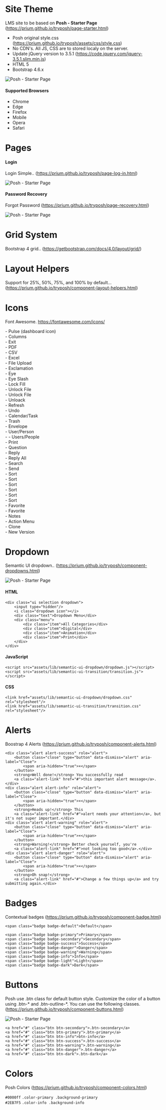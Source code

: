 # Site Theme

LMS site to be based on **Posh - Starter Page** (https://prium.github.io/tryposh/page-starter.html)
- Posh original style.css (https://prium.github.io/tryposh/assets/css/style.css)
- No CDN's. All JS, CSS are to stored localy on the server.
- Update jQuery version to 3.5.1 (https://code.jquery.com/jquery-3.5.1.slim.min.js)
- HTML 5
- Bootstrap 4.6.x

![Posh - Starter Page](./_images/starter_page.png)

#### Supported Browsers

- Chrome
- Edge
- Firefox
- Mobile
- Opera
- Safari

# Pages

#### Login

Login Simple.. (https://prium.github.io/tryposh/page-log-in.html)

![Posh - Starter Page](./_images/login-simple-page.png)

#### Password Recovery

Forgot Password (https://prium.github.io/tryposh/page-recovery.html)

![Posh - Starter Page](./_images/password-recovery-page.png)

# Grid System

Bootstrap 4 grid.. (https://getbootstrap.com/docs/4.0/layout/grid/)

# Layout Helpers

Support for 25%, 50%, 75%, and 100% by default... (https://prium.github.io/tryposh/component-layout-helpers.html)

# Icons

Font Awesome. https://fontawesome.com/icons/

<i class="fa-light fa-wave-pulse"></i> - Pulse (dashboard icon)<br>
<i class="fa-light fa-columns"></i> - Columns<br>
<i class="fa-light fa-circle-xmark"></i> - Exit<br>
<i class="fa-light fa-file-pdf"></i> - PDF<br>
<i class="fa-light fa-file-csv"></i> - CSV<br>
<i class="fa-light fa-file-spreadsheet"></i> - Excel<br>
<i class="fa-light fa-cloud-arrow-up"></i> - File Upload<br>
<i class="fa-light fa-exclamation-circle"></i> - Exclamation<br>
<i class="fa-light fa-eye"></i> - Eye<br>
<i class="fa-light fa-eye-slash"></i> - Eye Slash<br>
<i class="fa-solid fa-lock"></i> - Lock Fill<br>
<i class="fa-light fa-unlock"></i> - Unlock File<br>
<i class="fa-solid fa-unlock"></i> - Unlock File<br>
<i class="fa-solid fa-lock-open"></i> - Unloack<br>
<i class="fa-light fa-sync"></i>- Refresh<br>
<i class="fa-light fa-arrow-rotate-left"></i> - Undo<br>
<i class="fa-light fa-calendar-clock"></i> - Calendar/Task<br>
<i class="fa-light fa-trash"></i> - Trash<br>
<i class="fa-light fa-envelope"></i> - Envelope<br>
<i class="fa-light fa-user"></i> - User/Person<br>
<i class="fa-light fa-users"></i> - - Users/People<br>
<i class="fa-light fa-print"></i> - Print<br>
<i class="fa-light fa-question-circle"></i> - Question<br>
<i class="fa-light fa-reply"></i> - Reply<br>
<i class="fa-light fa-reply-all"></i> - Reply All<br>
<i class="fa-light fa-search"></i> - Search<br>
<i class="fa-light fa-send"></i> - Send<br>
<i class="fa-light fa-sort-alpha-down"></i> - Sort<br>
<i class="fa-light fa-sort-alpha-up"></i> - Sort<br>
<i class="fa-light fa-sort-down"></i> - Sort<br>
<i class="fa-light fa-sort-up"></i> - Sort<br>
<i class="fa-light fa-sort-numeric-down"></i> - Sort<br>
<i class="fa-light fa-sort-numeric-up"></i> - Sort<br>
<i class="fa-solid fa-star"></i> - Favorite<br>
<i class="fa-light fa-star"></i> - Favorite<br>
<i class="fa-light fa-notes"></i> - Notes<br>
<i class="fa-light fa-ellipsis-stroke"></i> - Action Menu<br>
<i class="fa-light fa-files"></i> - Clone<br>
<i class="fa-light fa-file-circle-plus"></i> - New Version<br>

# Dropdown

Semantic UI dropdown.. (https://prium.github.io/tryposh/component-dropdowns.html)

![Posh - Starter Page](./_images/dropdown.png)

#### HTML
```
<div class="ui selection dropdown">
	<input type="hidden"/>
	<i class="dropdown icon"></i>
	<div class="text">Dropdown Menu</div>
	<div class="menu">
		<div class="item">All Categories</div>
		<div class="item">Digital</div>
		<div class="item">Animation</div>
		<div class="item">Print</div>
	</div>
</div>
```

#### JavaScript
```
<script src="assets/lib/semantic-ui-dropdown/dropdown.js"></script>
<script src="assets/lib/semantic-ui-transition/transition.js"></script>
```

#### CSS
```
<link href="assets/lib/semantic-ui-dropdown/dropdown.css" rel="stylesheet"/>
<link href="assets/lib/semantic-ui-transition/transition.css" rel="stylesheet"/>
```

# Alerts

Boostrap 4 Alerts (https://prium.github.io/tryposh/component-alerts.html)
```
<div class="alert alert-success" role="alert">
	<button class="close" type="button" data-dismiss="alert" aria-label="Close">
		<span aria-hidden="true">×</span>
	</button>
	<strong>Well done!</strong> You successfully read 
	<a class="alert-link" href="#">this important alert message</a>.</div>
<div class="alert alert-info" role="alert">
	<button class="close" type="button" data-dismiss="alert" aria-label="Close">
		<span aria-hidden="true">×</span>
	</button>
	<strong>Heads up!</strong> This 
	<a class="alert-link" href="#">alert needs your attention</a>, but it's not super important.</div>
<div class="alert alert-warning" role="alert">
	<button class="close" type="button" data-dismiss="alert" aria-label="Close">
		<span aria-hidden="true">×</span>
	</button>
	<strong>Warning!</strong> Better check yourself, you're 
	<a class="alert-link" href="#">not looking too good</a>.</div>
<div class="alert alert-danger" role="alert">
	<button class="close" type="button" data-dismiss="alert" aria-label="Close">
		<span aria-hidden="true">×</span>
	</button>
	<strong>Oh snap!</strong>
	<a class="alert-link" href="#">Change a few things up</a> and try submitting again.</div>
```

# Badges

Contextual badges (https://prium.github.io/tryposh/component-badge.html)

```
<span class="badge badge-default">Default</span>

```
```
<span class="badge badge-primary">Primary</span>
<span class="badge badge-secondary">Secondary</span>
<span class="badge badge-success">Success</span>
<span class="badge badge-danger">Danger</span>
<span class="badge badge-warning">Warning</span>
<span class="badge badge-info">Info</span>
<span class="badge badge-light">Light</span>
<span class="badge badge-dark">Dark</span>
```

# Buttons

Posh use .btn class for default button style. Customize the color of a button using .btn-* and .btn-outline-*. You can use the following classes. (https://prium.github.io/tryposh/component-buttons.html)


![Posh - Starter Page](./_images/buttons-color.png)

```
<a href="#" class="btn btn-secondary">.btn-secondary</a>
<a href="#" class="btn btn-primary">.btn-primary</a>
<a href="#" class="btn btn-info">btn-info</a>
<a href="#" class="btn btn-success">.btn-success</a>
<a href="#" class="btn btn-warning">.btn-warning</a>
<a href="#" class="btn btn-danger">.btn-danger</a>
<a href="#" class="btn btn-dark">.btn-dark</a>
```

# Colors

Posh Colors (https://prium.github.io/tryposh/component-colors.html)

```#0000ff``` ```.color-primary .background-primary```<br>
```#2EB7F5``` ```.color-info .background-info```


